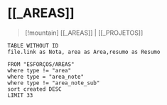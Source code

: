 
# [[_AREAS]]

> [!mountain] [[_AREAS]] | [[_PROJETOS]] 
``` dataview
TABLE WITHOUT ID
file.link as Nota, area as Area,resumo as Resumo

FROM "ESFORÇOS/AREAS"
where type != "area"
where type = "area_note"
where type != "area_note_sub"
sort created DESC
LIMIT 33
```

